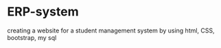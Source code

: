 # ERP-system
creating a website for a student management system by using html, CSS, bootstrap, my sql
